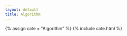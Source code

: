 ```yaml
---
layout: default
title: Algorithm
---
```

<!-- 声明分类变量 -->
{% assign cate = "Algorithm" %}
{% include cate.html %}

